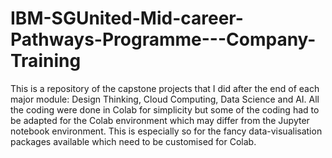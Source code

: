 # IBM-SGUnited-Mid-career-Pathways-Programme---Company-Training

  This is a repository of the capstone projects that I did after the end of each major module: Design Thinking, Cloud Computing, Data Science and AI.  All the coding were done in Colab for simplicity but some of the coding had to be adapted for the Colab environment which may differ from the Jupyter notebook environment.  This is especially so for the fancy data-visualisation packages available which need to be customised for Colab.  
